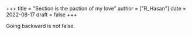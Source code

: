 +++
title = "Section is the paction of my love"
author = ["R_Hasan"]
date = 2022-08-17
draft = false
+++

Going backward is not false.
